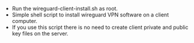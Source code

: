 * Run the wireguard-client-install.sh as root.
* Simple shell script to install wireguard VPN software on a client computer.
* If you use this script there is no need to create client private and public key files on the server.
